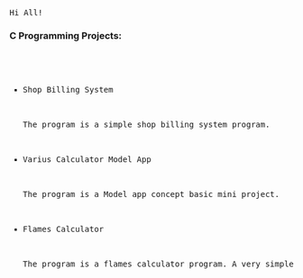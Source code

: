 
<tt align="center" width="20px">Hi All!</tt>

<h3>C Programming Projects:</h3>
<pre>    <ul type="square">
             <li>Shop Billing System</li>
                 <p>The program is a simple shop billing system program.</p>
             <li>Varius Calculator Model App</li>
                 <p>The program is a Model app concept basic mini project.</p>
             <li>Flames Calculator</li>
                 <p>The program is a flames calculator program. A very simple basic concept mini project. </p>
          </ul>
</pre>
